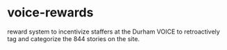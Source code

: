 # voice-rewards
reward system to incentivize staffers at the Durham VOICE to retroactively tag and categorize the 844 stories on the site.
